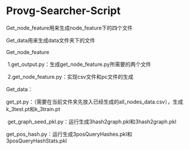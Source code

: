 # Provg-Searcher-Script

Get_node_feature用来生成node_feature下的四个文件

Get_data用来生成data文件夹下的文件



Get_node_feature

​	1.get_output.py：生成get_node_feature.py所需要的两个文件

​	2.get_node_feature.py：实现csv文件和pc文件的生成



Get_data：

​	get_pt.py：（需要在当前文件夹先放入已经生成的all_nodes_data.csv），生成k_3test.pt和k_3train.pt

​	get_graph_seed_pkl.py：运行生成3hash2graph.pkl和3hash2graph.pkl

​	get_pos_hash.py：运行生成3posQueryHashes.pkl和3posQueryHashStats.pkl
